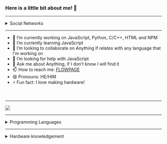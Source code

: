 ### Here is a little bit about me! 👋

---

<details>
  <summary>Social Networks</summary>
<img src="https://img.shields.io/youtube/channel/subscribers/UCkUVtI_YNQcbddwvNnhSuWA?style=social">
<img src="https://img.shields.io/twitch/status/RubenCostaLivestream?style=social">
<img src="https://img.shields.io/github/followers/rubencosta13?style=social">
</details>

---

- 🔭 I’m currently working on JavaScript, Python, C/C++, HTML and NPM
- 🌱 I’m currently learning JavaScript
- 👯 I’m looking to collaborate on Anything if relates with any language that I'm working on
- 🤔 I’m looking for help with JavaScript
- 💬 Ask me about Anything, if I don't know I will find it
- 📫 How to reach me: [FLOWPAGE](https://flow.page/rubencostaen)
- 😄 Pronouns: HE/HIM
- ⚡ Fun fact: I love making hardware!

<br/>

---
<img src="https://github-readme-stats.vercel.app/api?username=rubencosta13&&show_icons=true&title_color=ffffff&icon_color=bb2acf&text_color=daf7dc&bg_color=151515">


---

<details>
  <summary>Programming Languages</summary>
<div>Icons made by <a href="https://www.flaticon.com/authors/pixel-perfect" title="Pixel perfect">Pixel perfect</a> from <a href="https://www.flaticon.com/" title="Flaticon">www.flaticon.com</a></div>
<div>Node Icon has made by <a href="https://www.iconfinder.com/Flatart" title="Icon Finder">Flatart</a> from <a href="https://www.iconfinder.com/" title="IconFinder">https://www.iconfinder.com/</a></div>
  


<img src="https://www.flaticon.com/svg/vstatic/svg/732/732190.svg?token=exp=1618005161~hmac=6ee462579f5222df6aece4174c47ad5a" width="150" height="150"><img src="https://www.flaticon.com/svg/vstatic/svg/888/888859.svg?token=exp=1618005341~hmac=4d8245a52552e6f2f7dee0bd8704b315" width="150" height="150"><img src="https://www.flaticon.com/svg/vstatic/svg/1199/1199124.svg?token=exp=1618005635~hmac=249b6771f45df4da09b7da3b4789e532" width="150"
 height="150"><img src="https://www.flaticon.com/svg/vstatic/svg/2807/2807255.svg?token=exp=1618005977~hmac=e18ed08fda4d44d64a78f68015fda606" width="150" height="150"><img src="https://www.flaticon.com/svg/vstatic/svg/2807/2807732.svg?token=exp=1618006132~hmac=7ec56c89d3f01f34a7cdd2bc64aaaa60" width="150" height="150"><img src="https://cdn4.iconfinder.com/data/icons/logos-and-brands/512/233_Node_Js_logo-512.png" width="150" height="150">
 </details>
 
 --- 


<details>
  <summary>Hardware knowledgement</summary>
  
  I have already: 
  -Build, diagnosed, and successfully fixed hardware issues, majorly in computers.<br>
  -Developed my own hardware (PCB's)
 </detais>
<!--START_SECTION:waka-->
<!--END_SECTION:waka-->
